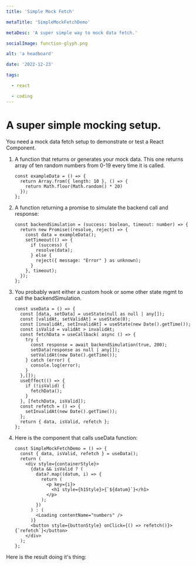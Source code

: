 ```yaml
---
title: 'Simple Mock Fetch'

metaTitle: 'SimpleMockFetchDemo'

metaDesc: 'A super simple way to mock data fetch.'

socialImage: function-glyph.png

alt: 'a headboard'

date: '2022-12-23'

tags:

  - react

  - coding
---
```

# A super simple mocking setup.

You need a mock data fetch setup to demonstrate or test a React Component.

1. A function that returns or generates your mock data.  This one returns array of ten random numbers from 0-19 every time it is called.
    ```
    const exampleData = () => {
      return Array.from({ length: 10 }, () => {
        return Math.floor(Math.random() * 20)
      });
    };
    ```
2. A function returning a promise to simulate the backend call and response:
    ```
    const backendSimulation = (success: boolean, timeout: number) => {
      return new Promise((resolve, reject) => {
        const data = exampleData();
        setTimeout(() => {
          if (success) {
            resolve(data);
          } else {
            reject({ message: "Error" } as unknown);
          }
        }, timeout);
      });
    };
    ```
3. You probably want either a custom hook or some other state mgmt to call the backendSimulation.
    ```
    const useData = () => {
      const [data, setData] = useState(null as null | any[]);
      const [validAt, setValidAt] = useState(0);
      const [invalidAt, setInvalidAt] = useState(new Date().getTime());
      const isValid = validAt > invalidAt;
      const fetchData = useCallback( async () => {
        try {
          const response = await backendSimulation(true, 200);
          setData(response as null | any[]);
          setValidAt(new Date().getTime());
        } catch (error) {
          console.log(error);
        }
      },[]);
      useEffect(() => {
        if (!isValid) {
          fetchData();
        }
      }, [fetchData, isValid]);
      const refetch = () => {
        setInvalidAt(new Date().getTime());
      };
      return { data, isValid, refetch };
    };
    ```
4. Here is the component that calls useData function:
    ```
    const SimpleMockFetchDemo = () => {
      const { data, isValid, refetch } = useData();
      return (
        <div style={containerStyle}>
          {data && isValid ? (
            data?.map((datum, i) => {
              return (
                <p key={i}>
                  <h1 style={h1Style}>{`${datum}`}</h1>
                </p>
              );
            })
          ) : (
            <Loading contentName="numbers" />
          )}
          <button style={buttonStyle} onClick={() => refetch()}>{`refetch`}</button>
        </div>
      );
    };
    ```
Here is the result doing it's thing:
